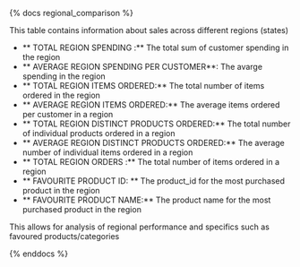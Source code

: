 {% docs regional_comparison %}

This table contains information about sales across different regions (states)
 - ** TOTAL REGION SPENDING :**  The total sum of customer spending in the region
 - ** AVERAGE REGION SPENDING PER CUSTOMER**:  The avarge spending in the region 
 - **  TOTAL REGION ITEMS ORDERED:** The total number of items ordered in the region
 - ** AVERAGE REGION ITEMS ORDERED:** The average items ordered per customer in a region
 - ** TOTAL REGION DISTINCT PRODUCTS ORDERED:** The total number of individual products ordered in a region
 - ** AVERAGE REGION DISTINCT PRODUCTS ORDERED:** The average number of individual items ordered in a region
 - ** TOTAL REGION ORDERS :** The total number of items ordered in a region
 - ** FAVOURITE PRODUCT ID: ** The product_id for the most purchased product in the region
 - ** FAVOURITE PRODUCT NAME:** The product name for the most purchased product in the region

 This allows for analysis of regional performance and specifics such as favoured products/categories

{% enddocs %}